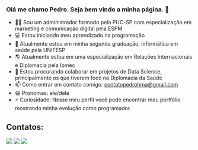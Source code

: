 ### Olá me chamo Pedro. Seja bem vindo a minha página. 👋

- 🧑‍💼 Sou um administrador formado pela PUC-SP com especialização em marketing e comunicação digital pela ESPM
- 💻 Estou iniciando meu aprendizado na programação
- 🏥 Atualmente estou em minha segunda graduação, informática em saúde pela UNIFESP
- 🌎 Atualmente estou em uma especialização em Relações Internacionais e Diplomacia pela Ibmec
- 🤝 Estou procurando colaborar em projetos de Data Science, principalmente os que tiverem foco na Diplomacia da Saúde
- 📫 Como entrar em contato comigo: contatopedrohma@gmail.com
- 😄 Pronomes: ele/dele
- ⚡ Curiosidade: Nesse meu perfil você pode encontrar meu portfólio mostrando minha evolução como programador.

## Contatos:

<div>
<a href = "https://linktr.ee/pedro.hma"><img loading="lazy" src="![Linktree](https://img.shields.io/badge/linktree-1de9b6?style=for-the-badge&logo=linktree&logoColor=white)" target="_blank"></a>
<a href = "mailto:contatopedrohma@gmail.com"><img loading="lazy" src="https://img.shields.io/badge/Gmail-D14836?style=for-the-badge&logo=gmail&logoColor=white" target="_blank"></a>
<a href = "https://www.linkedin.com/in/pedrohma/" target="_blank"><img loading="lazy" src="https://img.shields.io/badge/-LinkedIn-%230077B5?style=for-the-badge&logo=linkedin&logoColor=white" target="_blank"></a>   
</div>
